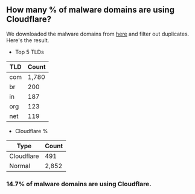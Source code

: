 ## How many % of malware domains are using Cloudflare?


We downloaded the malware domains from [here](https://urlhaus.abuse.ch) and filter out duplicates.
Here's the result.


[//]: # (start replacement)


- Top 5 TLDs

| TLD | Count |
| --- | --- |
| com | 1,780 |
| br | 200 |
| in | 187 |
| org | 123 |
| net | 119 |


- Cloudflare %

| Type | Count |
| --- | --- |
| Cloudflare | 491 |
| Normal | 2,852 |


### 14.7% of malware domains are using Cloudflare.